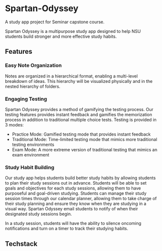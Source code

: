 # Spartan-Odyssey
A study app project for Seminar capstone course. 

Spartan Odyssey is a multipurpose study app designed to help NSU students build stronger and more effective study habits.

## Features
### Easy Note Organization
Notes are organized in a hierarchical format, enabling a multi-level breakdown of ideas. This hierarchy will be visualized physically and in the nested hierarchy of folders. 

### Engaging Testing
Spartan Odyssey provides a method of gamifying the testing process. Our testing features provides instant feedback and gamifies the memorization process in addition to traditional multiple choice tests. 
  Testing is provided in 3 modes:
- Practice Mode: Gamified testing mode that provides instant feedback
- Traditional Mode: Time-limited testing mode that mimics more traditional testing environments
- Exam Mode: A more extreme version of traditional testing that mimics an exam environment

### Study Habit Building
Our study app helps students build better study habits by allowing students to plan their study sessions out in advance. 
  Students will be able to set goals and objectives for each study sessions, allowing them to have purposeful and goal-driven studying. 
  Students can manage their study session times through our calendar planner, allowing them to take charge of their study planning and ensure they know when they are studying in a visual way. 
  Spartan Odyssey email students to notify of when their designated study sessions begin.

In a study session, students will have the ability to silence oncoming notifications and turn on a timer to track their studying habits.

## Techstack
